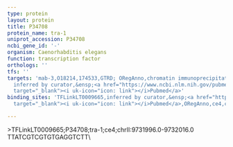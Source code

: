 ```yaml
---
type: protein
layout: protein
title: P34708
protein_name: tra-1
uniprot_accession: P34708
ncbi_gene_id: '-'
organism: Caenorhabditis elegans
function: transcription factor
orthologs: ''
tfs: ''
targets: 'mab-3,O18214,174533,GTRD; ORegAnno,chromatin immunoprecipitation assay;
  inferred by curator,&ensp;<a href="https://www.ncbi.nlm.nih.gov/pubmed/?term=11003845%5Buid%5D+OR+27924024%5Buid%5D+OR+26578589%5Buid%5D"
  target="_blank"><i uk-icon="icon: link"></i>Pubmed</a>'
binding_sites: 'TFLinkLT0009665,inferred by curator,&ensp;<a href="https://www.ncbi.nlm.nih.gov/pubmed/?term=11003845%5Buid%5D"
  target="_blank"><i uk-icon="icon: link"></i>Pubmed</a>,ORegAnno,ce4,chrII,9731996,9732016,+'

---
```

\>TFLinkLT0009665;P34708;tra-1;ce4;chrII:9731996.0-9732016.0\TTATCGTCGTGTGAGGTCTT\